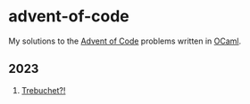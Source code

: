 # advent-of-code

My solutions to the [Advent of Code](https://adventofcode.com/) problems written in [OCaml](https://ocaml.org/).

## 2023

1. [Trebuchet?!](2023/01.trebuchet)
